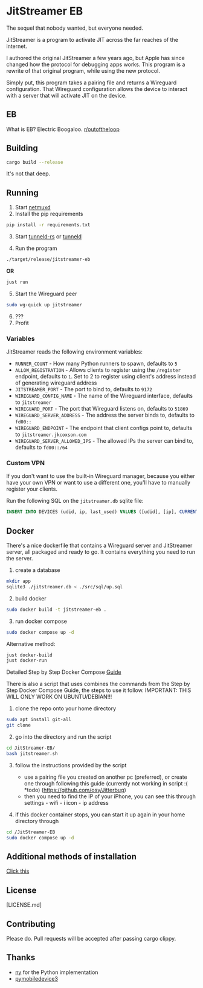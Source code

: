 # JitStreamer EB

The sequel that nobody wanted, but everyone needed.

JitStreamer is a program to activate JIT across the far reaches of the internet.

I authored the original JitStreamer a few years ago, but Apple has since changed
how the protocol for debugging apps works. This program is a rewrite of that original
program, while using the new protocol.

Simply put, this program takes a pairing file and returns a Wireguard configuration.
That Wireguard configuration allows the device to interact with a server that will
activate JIT on the device.

## EB

What is EB? Electric Boogaloo.
[r/outoftheloop](https://www.reddit.com/r/OutOfTheLoop/comments/3o41fi/where_does_the_name_of_something2_electric/)

## Building

```bash
cargo build --release

```

It's not that deep.

## Running

1. Start [netmuxd](https://github.com/jkcoxson/netmuxd)
2. Install the pip requirements

```bash
pip install -r requirements.txt
```

3. Start [tunneld-rs](https://github.com/jkcoxson/tunneld-rs) or [tunneld](https://github.com/doronz88/pymobiledevice3)

4. Run the program

```bash
./target/release/jitstreamer-eb
```

**OR**

```bash
just run
```

5. Start the Wireguard peer

```bash
sudo wg-quick up jitstreamer
```

6. ???
7. Profit

### Variables

JitStreamer reads the following environment variables:

- ``RUNNER_COUNT`` - How many Python runners to spawn, defaults to ``5``
- ``ALLOW_REGISTRATION`` - Allows clients to register using the ``/register`` endpoint, defaults to ``1``. Set to 2 to register using client's address instead of generating wireguard address
- ``JITSTREAMER_PORT`` - The port to bind to, defaults to ``9172``
- ``WIREGUARD_CONFIG_NAME`` - The name of the Wireguard interface, defaults to ``jitstreamer``
- ``WIREGUARD_PORT`` - The port that Wireguard listens on, defaults to ``51869``
- ``WIREGUARD_SERVER_ADDRESS`` - The address the server binds to, defaults to ``fd00::``
- ``WIREGUARD_ENDPOINT`` - The endpoint that client configs point to, defaults to ``jitstreamer.jkcoxson.com``
- ``WIREGUARD_SERVER_ALLOWED_IPS`` - The allowed IPs the server can bind to, defaults to ``fd00::/64``

### Custom VPN

If you don't want to use the built-in Wireguard manager, because you either
have your own VPN or want to use a different one, you'll have to manually
register your clients.

Run the following SQL on the ``jitstreamer.db`` sqlite file:

```sql
INSERT INTO DEVICES (udid, ip, last_used) VALUES ([udid], [ip], CURRENT_TIMESTAMP);
```

## Docker

There's a nice dockerfile that contains a Wireguard server and JitStreamer server,
all packaged and ready to go. It contains everything you need to run the server.

1. create a database

```bash
mkdir app
sqlite3 ./jitstreamer.db < ./src/sql/up.sql
```

2. build docker

```bash
sudo docker build -t jitstreamer-eb .
```

3. run docker compose

```bash
sudo docker compose up -d
```

Alternative method:

```bash
just docker-build
just docker-run
```

Detailed Step by Step Docker Compose [Guide](https://github.com/jkcoxson/JitStreamer-EB/blob/master/install-docs/jitstreamer-eb-debian-docker-instructions.md)

There is also a script that uses combines the commands from the Step by Step Docker Compose Guide, the steps to use it follow. 
IMPORTANT: THIS WILL ONLY WORK ON UBUNTU/DEBIAN!!!

1. clone the repo onto your home directory

```bash
sudo apt install git-all 
git clone
```

2. go into the directory and run the script

```bash
cd JitStreamer-EB/
bash jitstreamer.sh
```

3. follow the instructions provided by the script
   - use a pairing file you created on another pc (preferred), 
   or create one through following this guide (currently not working in script :( *todo) (https://github.com/osy/Jitterbug)
   - then you need to find the IP of your iPhone, you can see this through settings - wifi - i icon - ip address

4. if this docker container stops, you can start it up again in your home directory through 

```bash
cd /JitStreamer-EB
sudo docker compose up -d
```

## Additional methods of installation

[Click this](https://github.com/jkcoxson/JitStreamer-EB/blob/master/install-docs)

## License

[LICENSE.md]

## Contributing

Please do. Pull requests will be accepted after passing cargo clippy.

## Thanks

- [ny](https://github.com/nythepegasus/SideJITServer) for the Python implementation
- [pymobiledevice3](https://github.com/doronz88/pymobiledevice3)
